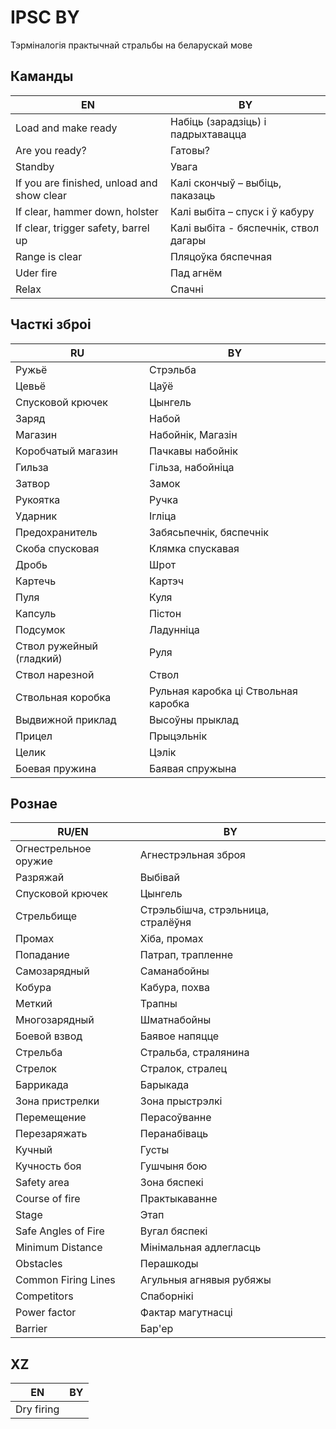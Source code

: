 # IPSC BY
Тэрміналогія практычнай стральбы на беларускай мове
## Каманды
|**EN**|**BY**|
| ------------- | ------------- |
|Load and make ready | Набіць (зарадзіць) і падрыхтавацца|
|Are you ready? | Гатовы?|
|Standby | Увага|
|If you are finished, unload and show clear | Калі скончыў – выбіць, паказаць|
|If clear, hammer down, holster | Калі выбіта – спуск і ў кабуру|
|If clear, trigger safety, barrel up | Калі выбіта - бяспечнік, ствол дагары|
|Range is clear | Пляцоўка бяспечная|
|Uder fire | Пад агнём|
|Relax | Спачні|

## Часткі зброі
|**RU**|**BY**|
| ------------- | ------------- |
|Ружьё | Стрэльба|
|Цевьё | Цаўё|
|Спусковой крючек | Цынгель|
|Заряд | Набой|
|Магазин | Набойнік, Магазін|
|Коробчатый магазин | Пачкавы набойнік|
|Гильза | Гільза, набойніца|
|Затвор | Замок|
|Рукоятка | Ручка|
|Ударник | Ігліца|
|Предохранитель | Забясьпечнік, бяспечнік|
|Скоба спусковая | Клямка спускавая|
|Дробь | Шрот|
|Картечь | Картэч|
|Пуля | Куля|
|Капсуль | Пістон|
|Подсумок | Ладунніца|
|Ствол ружейный (гладкий) | Руля|
|Ствол нарезной | Ствол|
|Ствольная коробка | Рульная каробка ці Ствольная каробка|
|Выдвижной приклад | Высоўны прыклад|
|Прицел | Прыцэльнік|
|Целик | Цэлік|
|Боевая пружина | Баявая спружына|


## Рознае
|**RU/EN**|**BY**|
| ------------- | ------------- |
|Огнестрельное оружие | Агнестрэльная зброя|
|Разряжай | Выбівай|
|Спусковой крючек | Цынгель|
|Стрельбище | Стрэльбішча, стрэльница, стралёўня |
|Промах | Хіба, промах|
|Попадание | Патрап, трапленне|
|Самозарядный | Саманабойны|
|Кобура | Кабура, похва|
|Меткий | Трапны|
|Многозарядный | Шматнабойны|
|Боевой взвод | Баявое напяцце|
|Стрельба | Стральба, стралянина|
|Стрелок | Стралок, стралец|
|Баррикада | Барыкада|
|Зона пристрелки | Зона прыстрэлкі|
|Перемещение | Перасоўванне|
|Перезаряжать | Перанабіваць|
|Кучный | Густы|
|Кучность боя | Гушчыня бою|
|Safety area | Зона бяспекі|
|Course of fire | Практыкаванне |
|Stage | Этап |
|Safe Angles of Fire | Вугал бяспекі |
|Minimum Distance | Мінімальная адлегласць |
|Obstacles | Перашкоды |
|Common Firing Lines | Агульныя агнявыя рубяжы |
|Competitors | Спаборнікі |
|Power factor | Фактар магутнасці |
|Barrier | Бар'ер |


## XZ
|**EN**|**BY**|
| ------------- | ------------- |
|Dry firing | |

